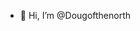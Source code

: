 - 👋 Hi, I’m @Dougofthenorth

<!---
- 👀 I’m interested in ...
- 🌱 I’m currently learning ...
- 💞️ I’m looking to collaborate on ...
- 📫 How to reach me ...

Dougofthenorth/Dougofthenorth is a ✨ special ✨ repository because its `README.md` (this file) appears on your GitHub profile.
You can click the Preview link to take a look at your changes.
--->
